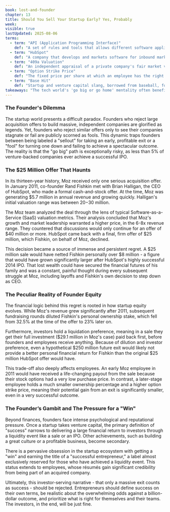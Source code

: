 ```yaml
---
book: lost-and-founder
chapter: 13
title: Should You Sell Your Startup Early? Yes, Probably
week: 
visible: true
lastUpdated: 2025-08-06
terms:
  - term: "API (Application Programming Interface)"
    def: "A set of rules and tools that allows different software applications to communicate and exchange data with each other. In the chapter, it's how HubSpot was able to use Moz's data within its own product."
  - term: "HubSpot"
    def: "A company that develops and markets software for inbound marketing, sales, and customer service. At the time of its 2011 offer to acquire Moz, HubSpot was a fast-growing private company. It later had a very successful Initial Public Offering (IPO) in 2014, which would have made its stock a highly valuable part of the acquisition deal for Moz's founder and employees."
  - term: "409a Valuation"
    def: "An independent appraisal of a private company's fair market value (FMV), required by tax law. This valuation is used to determine the 'strike price' for employee stock options, ensuring it represents a fair value at the time the options are granted."
  - term: "Option Strike Price"
    def: "The fixed price per share at which an employee has the right to purchase company stock. A lower strike price is more valuable because the potential profit is the difference between this fixed price and the stock's market value when it's eventually sold."
  - term: "Base Hit"
    def: "Startup and venture capital slang, borrowed from baseball, for a good but not spectacular outcome. It typically refers to an acquisition that provides a solid return for investors and founders but isn't a massive 'home run' like a billion-dollar sale."
takeaways: "The tech world's 'go big or go home' mentality often benefits investors more than founders and employees. A financially life-changing early acquisition provides security and a tangible reward, and should be seriously considered over the statistically improbable and high-risk path of chasing a billion-dollar exit."
---
```


### The Founder's Dilemma
The startup world presents a difficult paradox. Founders who reject large acquisition offers to build massive, independent companies are glorified as legends. Yet, founders who reject similar offers only to see their companies stagnate or fail are publicly scorned as fools. This dynamic traps founders between being labeled a "sellout" for taking an early, profitable exit or a "fool" for turning one down and failing to achieve a spectacular outcome. The reality is that the "go big" path is exceptionally risky, as less than 5% of venture-backed companies ever achieve a successful IPO.

### The $25 Million Offer That Haunts
In its thirteen-year history, Moz received only one serious acquisition offer. In January 2011, co-founder Rand Fishkin met with Brian Halligan, the CEO of HubSpot, who made a formal cash-and-stock offer. At the time, Moz was generating $5.7 million in annual revenue and growing quickly. Halligan's initial valuation range was between $20-$30 million.

The Moz team analyzed the deal through the lens of typical Software-as-a-Service (SaaS) valuation metrics. Their analysis concluded that Moz's growth and market leadership warranted a higher price, in the 6-8x revenue range. They countered that discussions would only continue for an offer of $40 million or more. HubSpot came back with a final, firm offer of $25 million, which Fishkin, on behalf of Moz, declined.

This decision became a source of immense and persistent regret. A $25 million sale would have netted Fishkin personally over $8 million - a figure that would have grown significantly larger after HubSpot's highly successful 2014 IPO. That lost wealth could have secured the financial futures of his family and was a constant, painful thought during every subsequent struggle at Moz, including layoffs and Fishkin's own decision to step down as CEO.

### The Peculiar Reality of Founder Equity
The financial logic behind this regret is rooted in how startup equity evolves. While Moz's revenue grew significantly after 2011, subsequent fundraising rounds diluted Fishkin's personal ownership stake, which fell from 32.5% at the time of the offer to 23% later on.

Furthermore, investors hold a liquidation preference, meaning in a sale they get their full investment ($29.1 million in Moz's case) paid back first, before founders and employees receive anything. Because of dilution and investor preference, even a hypothetical $250 million future exit would likely not provide a better personal financial return for Fishkin than the original $25 million HubSpot offer would have.

This trade-off also deeply affects employees. An early Moz employee in 2011 would have received a life-changing payout from the sale because their stock options had a very low purchase price. In contrast, a later-stage employee holds a much smaller ownership percentage and a higher option strike price, meaning their potential gain from an exit is significantly smaller, even in a very successful outcome.

### The Founder’s Gambit and The Pressure for a "Win"
Beyond finances, founders face intense psychological and reputational pressure. Once a startup takes venture capital, the primary definition of "success" narrows to delivering a large financial return to investors through a liquidity event like a sale or an IPO. Other achievements, such as building a great culture or a profitable business, become secondary.

There is a pervasive obsession in the startup ecosystem with getting a "win" and earning the title of a "successful entrepreneur," a label almost exclusively reserved for those who have achieved a liquidity event. This status extends to employees, whose résumés gain significant credibility from being part of an acquired company.

Ultimately, this investor-serving narrative - that only a massive exit counts as success - should be rejected. Entrepreneurs should define success on their own terms, be realistic about the overwhelming odds against a billion-dollar outcome, and prioritize what is right for themselves and their teams. The investors, in the end, will be just fine.